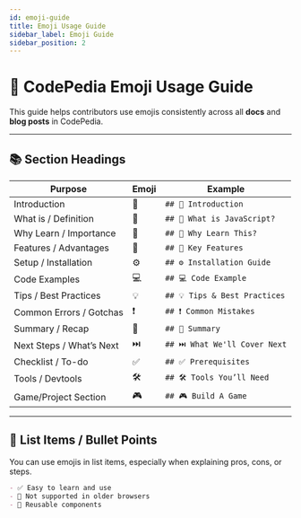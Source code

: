```yaml
---
id: emoji-guide
title: Emoji Usage Guide
sidebar_label: Emoji Guide
sidebar_position: 2
---
```


# 🌟 CodePedia Emoji Usage Guide

This guide helps contributors use emojis consistently across all **docs** and **blog posts** in CodePedia.

---

## 📚 Section Headings

| Purpose                  | Emoji | Example                       |
| ------------------------ | ----- | ----------------------------- |
| Introduction             | 🧠    | `## 🧠 Introduction`          |
| What is / Definition     | 📖    | `## 📖 What is JavaScript?`   |
| Why Learn / Importance   | 🎯    | `## 🎯 Why Learn This?`       |
| Features / Advantages    | 🚀    | `## 🚀 Key Features`          |
| Setup / Installation     | ⚙️    | `## ⚙️ Installation Guide`    |
| Code Examples            | 💻    | `## 💻 Code Example`          |
| Tips / Best Practices    | 💡    | `## 💡 Tips & Best Practices` |
| Common Errors / Gotchas  | ❗    | `## ❗ Common Mistakes`       |
| Summary / Recap          | 📝    | `## 📝 Summary`               |
| Next Steps / What’s Next | ⏭️    | `## ⏭️ What We'll Cover Next` |
| Checklist / To-do        | ✅    | `## ✅ Prerequisites`         |
| Tools / Devtools         | 🛠️    | `## 🛠️ Tools You’ll Need`     |
| Game/Project Section     | 🎮    | `## 🎮 Build A Game`          |

---

## 📌 List Items / Bullet Points

You can use emojis in list items, especially when explaining pros, cons, or steps.

```md
- ✅ Easy to learn and use
- 🚫 Not supported in older browsers
- 🔄 Reusable components
```
